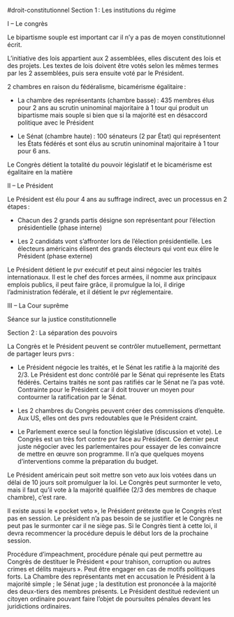 #droit-constitutionnel 
Section 1 : Les institutions du régime 

I – Le congrès 

Le bipartisme souple est important car il n’y a pas de moyen constitutionnel écrit.  

L’initiative des lois appartient aux 2 assemblées, elles discutent des lois et des projets. Les textes de lois doivent être votés selon les mêmes termes par les 2 assemblées, puis sera ensuite voté par le Président. 

2 chambres en raison du fédéralisme, bicamérisme égalitaire : 

- La chambre des représentants (chambre basse) : 435 membres élus pour 2 ans au scrutin uninominal majoritaire à 1 tour qui produit un bipartisme mais souple si bien que si la majorité est en désaccord politique avec le Président 
    

- Le Sénat (chambre haute) : 100 sénateurs (2 par État) qui représentent les États fédérés et sont élus au scrutin uninominal majoritaire à 1 tour pour 6 ans. 
    

Le Congrès détient la totalité du pouvoir législatif et le bicamérisme est égalitaire en la matière 

II – Le Président 

Le Président est élu pour 4 ans au suffrage indirect, avec un processus en 2 étapes : 

- Chacun des 2 grands partis désigne son représentant pour l’élection présidentielle (phase interne) 
    

- Les 2 candidats vont s’affronter lors de l’élection présidentielle. Les électeurs américains élisent des grands électeurs qui vont eux élire le Président (phase externe) 
    

Le Président détient le pvr exécutif et peut ainsi négocier les traités internationaux. Il est le chef des forces armées, il nomme aux principaux emplois publics, il peut faire grâce, il promulgue la loi, il dirige l’administration fédérale, et il détient le pvr réglementaire. 

III – La Cour suprême 

Séance sur la justice constitutionnelle 

Section 2 : La séparation des pouvoirs 

La Congrès et le Président peuvent se contrôler mutuellement, permettant de partager leurs pvrs : 

- Le Président négocie les traités, et le Sénat les ratifie à la majorité des 2/3. Le Président est donc contrôlé par le Sénat qui représente les Etats fédérés. Certains traités ne sont pas ratifiés car le Sénat ne l’a pas voté. Contrainte pour le Président car il doit trouver un moyen pour contourner la ratification par le Sénat. 
    

- Les 2 chambres du Congrès peuvent créer des commissions d’enquête. Aux US, elles ont des pvrs redoutables que le Président craint.  
    

- Le Parlement exerce seul la fonction législative (discussion et vote). Le Congrès est un très fort contre pvr face au Président. Ce dernier peut juste négocier avec les parlementaires pour essayer de les convaincre de mettre en œuvre son programme. Il n’a que quelques moyens d’interventions comme la préparation du budget.  
    

Le Président américain peut soit mettre son veto aux lois votées dans un délai de 10 jours soit promulguer la loi. Le Congrès peut surmonter le veto, mais il faut qu’il vote à la majorité qualifiée (2/3 des membres de chaque chambre), c’est rare.  

Il existe aussi le « pocket veto », le Président prétexte que le Congrès n’est pas en session. Le président n’a pas besoin de se justifier et le Congrès ne peut pas le surmonter car il ne siège pas. Si le Congrès tient à cette loi, il devra recommencer la procédure depuis le début lors de la prochaine session.  

Procédure d’impeachment, procédure pénale qui peut permettre au Congrès de destituer le Président « pour trahison, corruption ou autres crimes et délits majeurs ». Peut être engager en cas de motifs politiques forts. La Chambre des représentants met en accusation le Président à la majorité simple ; le Sénat juge ; la destitution est prononcée à la majorité des deux-tiers des membres présents. Le Président destitué redevient un citoyen ordinaire pouvant faire l’objet de poursuites pénales devant les juridictions ordinaires.